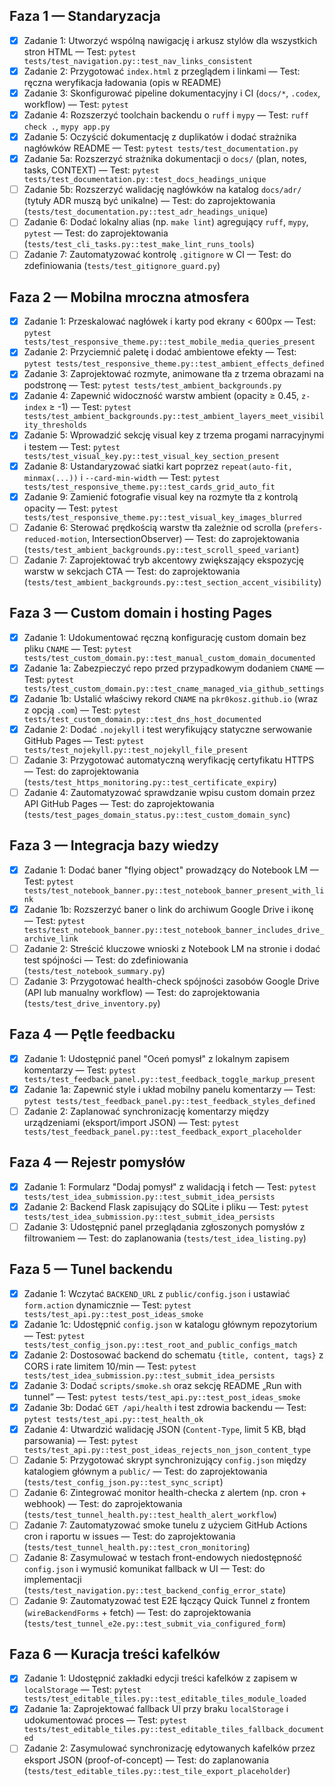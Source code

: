 ## Faza 1 — Standaryzacja
- [x] Zadanie 1: Utworzyć wspólną nawigację i arkusz stylów dla wszystkich stron HTML — Test: `pytest tests/test_navigation.py::test_nav_links_consistent`
- [x] Zadanie 2: Przygotować `index.html` z przeglądem i linkami — Test: ręczna weryfikacja ładowania (opis w README)
- [x] Zadanie 3: Skonfigurować pipeline dokumentacyjny i CI (`docs/*`, `.codex`, workflow) — Test: `pytest`
- [x] Zadanie 4: Rozszerzyć toolchain backendu o `ruff` i `mypy` — Test: `ruff check .`, `mypy app.py`
- [x] Zadanie 5: Oczyścić dokumentację z duplikatów i dodać strażnika nagłówków README — Test: `pytest tests/test_documentation.py`
- [x] Zadanie 5a: Rozszerzyć strażnika dokumentacji o `docs/` (plan, notes, tasks, CONTEXT) — Test: `pytest tests/test_documentation.py::test_docs_headings_unique`
- [ ] Zadanie 5b: Rozszerzyć walidację nagłówków na katalog `docs/adr/` (tytuły ADR muszą być unikalne) — Test: do zaprojektowania (`tests/test_documentation.py::test_adr_headings_unique`)
- [ ] Zadanie 6: Dodać lokalny alias (np. `make lint`) agregujący `ruff`, `mypy`, `pytest` — Test: do zaprojektowania (`tests/test_cli_tasks.py::test_make_lint_runs_tools`)
- [ ] Zadanie 7: Zautomatyzować kontrolę `.gitignore` w CI — Test: do zdefiniowania (`tests/test_gitignore_guard.py`)

## Faza 2 — Mobilna mroczna atmosfera
- [x] Zadanie 1: Przeskalować nagłówek i karty pod ekrany < 600px — Test: `pytest tests/test_responsive_theme.py::test_mobile_media_queries_present`
- [x] Zadanie 2: Przyciemnić paletę i dodać ambientowe efekty — Test: `pytest tests/test_responsive_theme.py::test_ambient_effects_defined`
- [x] Zadanie 3: Zaprojektować rozmyte, animowane tła z trzema obrazami na podstronę — Test: `pytest tests/test_ambient_backgrounds.py`
- [x] Zadanie 4: Zapewnić widoczność warstw ambient (opacity ≥ 0.45, `z-index` ≥ -1) — Test: `pytest tests/test_ambient_backgrounds.py::test_ambient_layers_meet_visibility_thresholds`
- [x] Zadanie 5: Wprowadzić sekcję visual key z trzema progami narracyjnymi i testem — Test: `pytest tests/test_visual_key.py::test_visual_key_section_present`
- [x] Zadanie 8: Ustandaryzować siatki kart poprzez `repeat(auto-fit, minmax(...))` i `--card-min-width` — Test: `pytest tests/test_responsive_theme.py::test_cards_grid_auto_fit`
- [x] Zadanie 9: Zamienić fotografie visual key na rozmyte tła z kontrolą opacity — Test: `pytest tests/test_responsive_theme.py::test_visual_key_images_blurred`
- [ ] Zadanie 6: Sterować prędkością warstw tła zależnie od scrolla (`prefers-reduced-motion`, IntersectionObserver) — Test: do zaprojektowania (`tests/test_ambient_backgrounds.py::test_scroll_speed_variant`)
- [ ] Zadanie 7: Zaprojektować tryb akcentowy zwiększający ekspozycję warstw w sekcjach CTA — Test: do zaprojektowania (`tests/test_ambient_backgrounds.py::test_section_accent_visibility`)

## Faza 3 — Custom domain i hosting Pages
- [x] Zadanie 1: Udokumentować ręczną konfigurację custom domain bez pliku `CNAME` — Test: `pytest tests/test_custom_domain.py::test_manual_custom_domain_documented`
- [x] Zadanie 1a: Zabezpieczyć repo przed przypadkowym dodaniem `CNAME` — Test: `pytest tests/test_custom_domain.py::test_cname_managed_via_github_settings`
- [x] Zadanie 1b: Ustalić właściwy rekord `CNAME` na `pkr0kosz.github.io` (wraz z opcją `.com`) — Test: `pytest tests/test_custom_domain.py::test_dns_host_documented`
- [x] Zadanie 2: Dodać `.nojekyll` i test weryfikujący statyczne serwowanie GitHub Pages — Test: `pytest tests/test_nojekyll.py::test_nojekyll_file_present`
- [ ] Zadanie 3: Przygotować automatyczną weryfikację certyfikatu HTTPS — Test: do zaprojektowania (`tests/test_https_monitoring.py::test_certificate_expiry`)
- [ ] Zadanie 4: Zautomatyzować sprawdzanie wpisu custom domain przez API GitHub Pages — Test: do zaprojektowania (`tests/test_pages_domain_status.py::test_custom_domain_sync`)

## Faza 3 — Integracja bazy wiedzy
- [x] Zadanie 1: Dodać baner "flying object" prowadzący do Notebook LM — Test: `pytest tests/test_notebook_banner.py::test_notebook_banner_present_with_link`
- [x] Zadanie 1b: Rozszerzyć baner o link do archiwum Google Drive i ikonę — Test: `pytest tests/test_notebook_banner.py::test_notebook_banner_includes_drive_archive_link`
- [ ] Zadanie 2: Streścić kluczowe wnioski z Notebook LM na stronie i dodać test spójności — Test: do zdefiniowania (`tests/test_notebook_summary.py`)
- [ ] Zadanie 3: Przygotować health-check spójności zasobów Google Drive (API lub manualny workflow) — Test: do zaprojektowania (`tests/test_drive_inventory.py`)

## Faza 4 — Pętle feedbacku
- [x] Zadanie 1: Udostępnić panel "Oceń pomysł" z lokalnym zapisem komentarzy — Test: `pytest tests/test_feedback_panel.py::test_feedback_toggle_markup_present`
- [x] Zadanie 1a: Zapewnić style i układ mobilny panelu komentarzy — Test: `pytest tests/test_feedback_panel.py::test_feedback_styles_defined`
- [ ] Zadanie 2: Zaplanować synchronizację komentarzy między urządzeniami (eksport/import JSON) — Test: `pytest tests/test_feedback_panel.py::test_feedback_export_placeholder`

## Faza 4 — Rejestr pomysłów
- [x] Zadanie 1: Formularz "Dodaj pomysł" z walidacją i fetch — Test: `pytest tests/test_idea_submission.py::test_submit_idea_persists`
- [x] Zadanie 2: Backend Flask zapisujący do SQLite i pliku — Test: `pytest tests/test_idea_submission.py::test_submit_idea_persists`
- [ ] Zadanie 3: Udostępnić panel przeglądania zgłoszonych pomysłów z filtrowaniem — Test: do zaplanowania (`tests/test_idea_listing.py`)

## Faza 5 — Tunel backendu
- [x] Zadanie 1: Wczytać `BACKEND_URL` z `public/config.json` i ustawiać `form.action` dynamicznie — Test: `pytest tests/test_api.py::test_post_ideas_smoke`
- [x] Zadanie 1c: Udostępnić `config.json` w katalogu głównym repozytorium — Test: `pytest tests/test_config_json.py::test_root_and_public_configs_match`
- [x] Zadanie 2: Dostosować backend do schematu `{title, content, tags}` z CORS i rate limitem 10/min — Test: `pytest tests/test_idea_submission.py::test_submit_idea_persists`
- [x] Zadanie 3: Dodać `scripts/smoke.sh` oraz sekcję README „Run with tunnel” — Test: `pytest tests/test_api.py::test_post_ideas_smoke`
- [x] Zadanie 3b: Dodać `GET /api/health` i test zdrowia backendu — Test: `pytest tests/test_api.py::test_health_ok`
- [x] Zadanie 4: Utwardzić walidację JSON (`Content-Type`, limit 5 KB, błąd parsowania) — Test: `pytest tests/test_api.py::test_post_ideas_rejects_non_json_content_type`
- [ ] Zadanie 5: Przygotować skrypt synchronizujący `config.json` między katalogiem głównym a `public/` — Test: do zaprojektowania (`tests/test_config_json.py::test_sync_script`)
- [ ] Zadanie 6: Zintegrować monitor health-checka z alertem (np. cron + webhook) — Test: do zaprojektowania (`tests/test_tunnel_health.py::test_health_alert_workflow`)
- [ ] Zadanie 7: Zautomatyzować smoke tunelu z użyciem GitHub Actions cron i raportu w issues — Test: do zaprojektowania (`tests/test_tunnel_health.py::test_cron_monitoring`)
- [ ] Zadanie 8: Zasymulować w testach front-endowych niedostępność `config.json` i wymusić komunikat fallback w UI — Test: do implementacji (`tests/test_navigation.py::test_backend_config_error_state`)
- [ ] Zadanie 9: Zautomatyzować test E2E łączący Quick Tunnel z frontem (`wireBackendForms` + fetch) — Test: do zaprojektowania (`tests/test_tunnel_e2e.py::test_submit_via_configured_form`)

## Faza 6 — Kuracja treści kafelków
- [x] Zadanie 1: Udostępnić zakładki edycji treści kafelków z zapisem w `localStorage` — Test: `pytest tests/test_editable_tiles.py::test_editable_tiles_module_loaded`
- [x] Zadanie 1a: Zaprojektować fallback UI przy braku `localStorage` i udokumentować proces — Test: `pytest tests/test_editable_tiles.py::test_editable_tiles_fallback_documented`
- [ ] Zadanie 2: Zasymulować synchronizację edytowanych kafelków przez eksport JSON (proof-of-concept) — Test: do zaplanowania (`tests/test_editable_tiles.py::test_tile_export_placeholder`)
